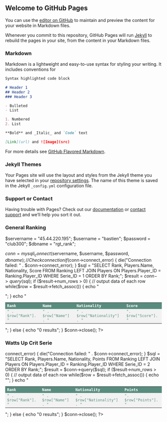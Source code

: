 ## Welcome to GitHub Pages

You can use the [editor on GitHub](https://github.com/bastienmony/rgtrankings/edit/master/README.md) to maintain and preview the content for your website in Markdown files.

Whenever you commit to this repository, GitHub Pages will run [Jekyll](https://jekyllrb.com/) to rebuild the pages in your site, from the content in your Markdown files.

### Markdown

Markdown is a lightweight and easy-to-use syntax for styling your writing. It includes conventions for

```markdown
Syntax highlighted code block

# Header 1
## Header 2
### Header 3

- Bulleted
- List

1. Numbered
2. List

**Bold** and _Italic_ and `Code` text

[Link](url) and ![Image](src)
```

For more details see [GitHub Flavored Markdown](https://guides.github.com/features/mastering-markdown/).

### Jekyll Themes

Your Pages site will use the layout and styles from the Jekyll theme you have selected in your [repository settings](https://github.com/bastienmony/rgtrankings/settings). The name of this theme is saved in the Jekyll `_config.yml` configuration file.

### Support or Contact

Having trouble with Pages? Check out our [documentation](https://help.github.com/categories/github-pages-basics/) or [contact support](https://github.com/contact) and we’ll help you sort it out.


<html>
<head>
	<title>RGT Ranking</title>
<style>
table {
border-collapse: collapse;
width: 100%;
color: #588c7e;
font-family: monospace;
font-size: 12px;
text-align: left;
}
th {
background-color: #588c7e;
color: white;
}
tr:nth-child(even) {background-color: #f2f2f2}
</style>
</head>
<body>
<h3>General Ranking</h3>
<table>
<tr>
<th>Rank</th>
<th>Name</th>
<th>Nationality</th>
<th>Score</th>
</tr>
<?php

$servername = "45.44.220.195";
$username = "bastien";
$password = "club300";
$dbname = "rgt_rank";

$conn = mysqli_connect($servername, $username, $password, $dbname);
// Check connection
if ($conn->connect_error) {
die("Connection failed: " . $conn->connect_error);
}
$sql = "SELECT Rank, Players.Name, Nationality, Score FROM Ranking LEFT JOIN Players ON Players.Player_ID = Ranking.Player_ID WHERE Serie_ID = 1 ORDER BY Rank;";
$result = $conn->query($sql);
if ($result->num_rows > 0) {
// output data of each row
while($row = $result->fetch_assoc()) {
echo "<tr><td>" . $row["Rank"]. "</td><td>" . $row["Name"] . "</td><td>" . $row["Nationality"] . "</td><td>". $row["Score"]. "</td></tr>";
}
echo "</table>";
} else { echo "0 results"; }
$conn->close();
?>
</table>
<h3>Watts Up Crit Serie</h3>
<table>
<tr>
<th>Rank</th>
<th>Name</th>
<th>Nationality</th>
<th>Points</th>
</tr>
<?php
$conn = mysqli_connect($servername, $username, $password, $dbname);
// Check connection
if ($conn->connect_error) {
die("Connection failed: " . $conn->connect_error);
}
$sql = "SELECT Rank, Players.Name, Nationality, Points FROM Ranking LEFT JOIN Players ON Players.Player_ID = Ranking.Player_ID WHERE Serie_ID = 2 ORDER BY Rank;";
$result = $conn->query($sql);
if ($result->num_rows > 0) {
// output data of each row
while($row = $result->fetch_assoc()) {
echo "<tr><td>" . $row["Rank"]. "</td><td>" . $row["Name"] . "</td><td>" . $row["Nationality"] . "</td><td>". $row["Points"]. "</td></tr>";
}
echo "</table>";
} else { echo "0 results"; }
$conn->close();
?>
</table>
</body>
</html>



